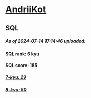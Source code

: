 # [AndriiKot](https://www.codewars.com/users/AndriiKot) 
## SQL
##### As of 2024-07-14 17:14:46 uploaded:
#### SQL rank: 6 kyu
#### SQL score: 185
##### [7-kyu: 29](https://github.com/AndriiKot/SQL__CodeWars/tree/main/kyu-7)
##### [8-kyu: 50](https://github.com/AndriiKot/SQL__CodeWars/tree/main/kyu-8)
